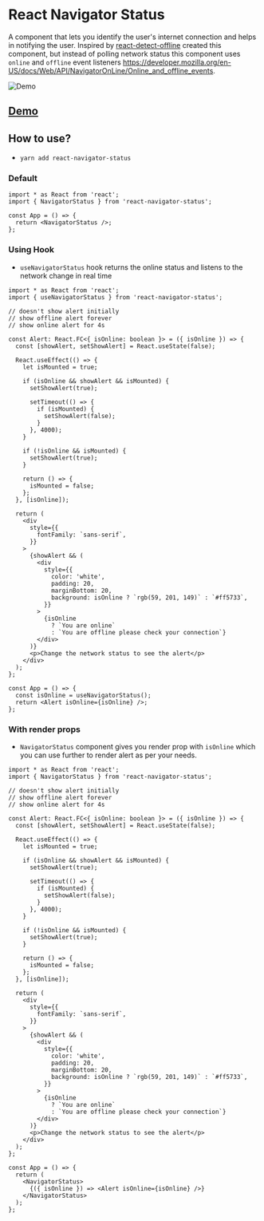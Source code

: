 # React Navigator Status

A component that lets you identify the user's internet connection and helps in notifying the user.
Inspired by [react-detect-offline](https://www.npmjs.com/package/react-detect-offline) created this component, but instead of polling network status this component uses `online` and `offline` event listeners https://developer.mozilla.org/en-US/docs/Web/API/NavigatorOnLine/Online_and_offline_events.

![Demo](https://github.com/lakhansamani/react-navigator-status/blob/master/example/react-navigator-status-demo.gif)

## [Demo](https://codesandbox.io/s/react-navigator-status-gi1gg?file=/src/App.js)

## How to use?

- `yarn add react-navigator-status`

### Default

```tsx
import * as React from 'react';
import { NavigatorStatus } from 'react-navigator-status';

const App = () => {
  return <NavigatorStatus />;
};
```

### Using Hook

- `useNavigatorStatus` hook returns the online status and listens to the network change in real time

```tsx
import * as React from 'react';
import { useNavigatorStatus } from 'react-navigator-status';

// doesn't show alert initially
// show offline alert forever
// show online alert for 4s

const Alert: React.FC<{ isOnline: boolean }> = ({ isOnline }) => {
  const [showAlert, setShowAlert] = React.useState(false);

  React.useEffect(() => {
    let isMounted = true;

    if (isOnline && showAlert && isMounted) {
      setShowAlert(true);

      setTimeout(() => {
        if (isMounted) {
          setShowAlert(false);
        }
      }, 4000);
    }

    if (!isOnline && isMounted) {
      setShowAlert(true);
    }

    return () => {
      isMounted = false;
    };
  }, [isOnline]);

  return (
    <div
      style={{
        fontFamily: `sans-serif`,
      }}
    >
      {showAlert && (
        <div
          style={{
            color: 'white',
            padding: 20,
            marginBottom: 20,
            background: isOnline ? `rgb(59, 201, 149)` : `#ff5733`,
          }}
        >
          {isOnline
            ? `You are online`
            : `You are offline please check your connection`}
        </div>
      )}
      <p>Change the network status to see the alert</p>
    </div>
  );
};

const App = () => {
  const isOnline = useNavigatorStatus();
  return <Alert isOnline={isOnline} />;
};
```

### With render props

- `NavigatorStatus` component gives you render prop with `isOnline` which you can use further to render alert as per your needs.

```tsx
import * as React from 'react';
import { NavigatorStatus } from 'react-navigator-status';

// doesn't show alert initially
// show offline alert forever
// show online alert for 4s

const Alert: React.FC<{ isOnline: boolean }> = ({ isOnline }) => {
  const [showAlert, setShowAlert] = React.useState(false);

  React.useEffect(() => {
    let isMounted = true;

    if (isOnline && showAlert && isMounted) {
      setShowAlert(true);
        
      setTimeout(() => {
        if (isMounted) {
          setShowAlert(false);
        }
      }, 4000);
    }

    if (!isOnline && isMounted) {
      setShowAlert(true);
    }

    return () => {
      isMounted = false;
    };
  }, [isOnline]);

  return (
    <div
      style={{
        fontFamily: `sans-serif`,
      }}
    >
      {showAlert && (
        <div
          style={{
            color: 'white',
            padding: 20,
            marginBottom: 20,
            background: isOnline ? `rgb(59, 201, 149)` : `#ff5733`,
          }}
        >
          {isOnline
            ? `You are online`
            : `You are offline please check your connection`}
        </div>
      )}
      <p>Change the network status to see the alert</p>
    </div>
  );
};

const App = () => {
  return (
    <NavigatorStatus>
      {({ isOnline }) => <Alert isOnline={isOnline} />}
    </NavigatorStatus>
  );
};
```
